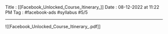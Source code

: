 Title : [[Facebook_Unlocked_Course_Itinerary_]]
Date : 08-12-2022 at 11:22  PM
Tag : #facebook-ads #syllabus #5/5 

---------
![[Facebook_Unlocked_Course_Itinerary_.pdf]]
